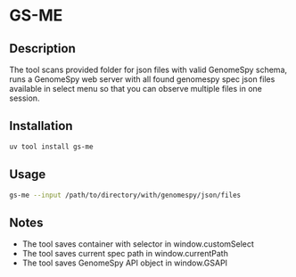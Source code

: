 # GS-ME

## Description

The tool scans provided folder for json files with valid GenomeSpy schema, runs a GenomeSpy web server with all found genomespy spec json files available in select menu so that you can observe multiple files in one session.

## Installation

```sh
uv tool install gs-me
```

## Usage

```sh
gs-me --input /path/to/directory/with/genomespy/json/files
```

## Notes

- The tool saves container with selector in window.customSelect
- The tool saves current spec path in window.currentPath
- The tool saves GenomeSpy API object in window.GSAPI
